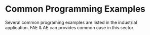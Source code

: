# Common Programming Examples
Several common programing examples are listed in the industrial application.
FAE & AE can provides common case in this sector
